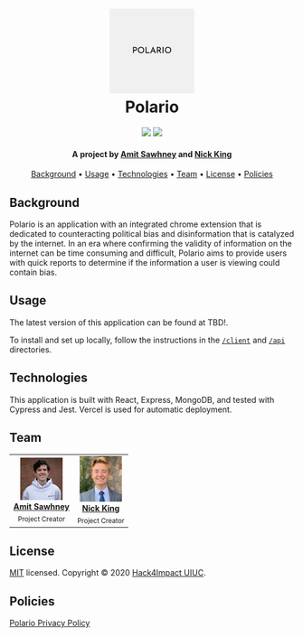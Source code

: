 <h1 align="center">
  <a href="https://uiuc.hack4impact.org"><img src="./images/polario.png" alt="polario logo" width="150"></a>
  <br/>
  Polario
  </br>
</h1>

<p align="center">
    <img src="https://img.shields.io/github/checks-status/hack4impact-uiuc/south-side-weekly/main?style=flat-square">
    <img src="https://img.shields.io/badge/license-MIT-blue?style=flat-square">
</p>

<h4 align="center">A project by <a href="https://linkedin.com/in/amit-m-sawhney" target="_blank">Amit Sawhney</a> and <a href="https://nickrking.com" target="_blank">Nick King</a></h4>

<p align="center">
  <a href="#background">Background</a> •
  <a href="#usage">Usage</a> •
  <a href="#technologies">Technologies</a> •
  <a href="#team">Team</a> •
  <a href="#license">License</a> •
  <a href="#policies">Policies</a>
</p>

## Background

Polario is an application with an integrated chrome extension that is dedicated to counteracting political bias and disinformation that is catalyzed by the internet. In an era where confirming the validity of information on the internet can be time consuming and difficult, Polario aims to provide users with quick reports to determine if the information a user is viewing could contain bias. 

## Usage

The latest version of this application can be found at TBD!.

To install and set up locally, follow the instructions in the [`/client`](https://github.com/hack4impact-uiuc/mern_template/tree/main/client) and [`/api`](https://github.com/hack4impact-uiuc/mern_template/tree/main/api) directories.

## Technologies

This application is built with React, Express, MongoDB, and tested with Cypress and Jest. Vercel is used for automatic deployment.

## Team

<table align="center">
  <tr>
    <td align="center"><a href="https://www.linkedin.com/in/amit-m-sawhney/"><img src="./images/amit-sawhney.jpg" width="75px;" alt="Amit Sawhney"/><br /><b>Amit Sawhney</b></a><br /><sub>Project Creator</sub></td>
    <td align="center"><a href="https://nickrking.com"><img src="./images/nick-king.jpg" width="75px;" alt="Nick King"/><br /><b>Nick King</b></a><br /><sub>Project Creator</sub></td>
    </tr>
</table>

## License

[MIT](https://github.com/hack4impact-uiuc/ymca/blob/master/LICENSE) licensed. Copyright © 2020 [Hack4Impact UIUC](https://github.com/hack4impact-uiuc).

## Policies

[Polario Privacy Policy](https://www.privacypolicies.com/live/c3c2cf5d-c1e6-41c6-9f45-1ebf3a24734f)
